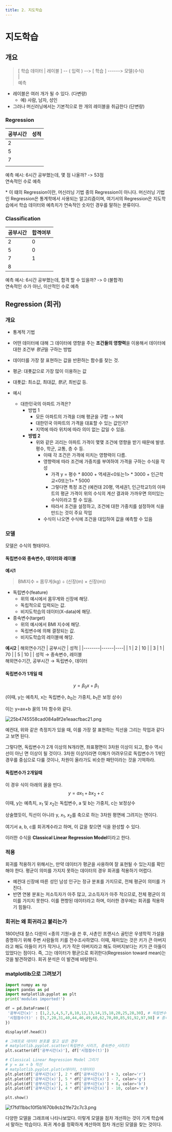 ```yaml
---
title: 2. 지도학습
---
```


# 지도학습

## 개요

> [ 학습 데이터 | 레이블 ] -- ( 입력 ) --> [ 학습 ] ------> 모델(수식)  
>                                           |  
>                                          예측  

- 레이블은 여러 개가 될 수 있다. (다변량)
    - 예) 사람, 남자, 성인
- 그러나 머신러닝에서는 기본적으로 한 개의 레이블을 취급한다 (단변량)

### Regression

| 공부시간 | 성적 |
|------|----|
| 2    |    |
| 5    |    |
| 7    |    |
|      |    |
예측 예시: 6시간 공부했는데, 몇 점 나올까? -> 53점  
연속적인 수로 예측

\* 이 떄의 Regression이란, 머신러닝 기법 중의 Regression이 아니다. 머신러닝 기법인 Regression은 통계학에서 사용되는 알고리즘이며, 여기서의 Regression은 지도학습에서 학습 데이터와 예측치가 연속적인 숫자인 경우를 말하는 분류이다.

### Classification

| 공부시간 | 합격여부 |
|------|------|
| 2    | 0    |
| 5    | 0    |
| 7    | 1    |
| 8    |      |

예측 예시: 6시간 공부했는데, 합격 할 수 있을까? -> 0 (불합격)  
연속적인 수가 아닌, 이산적인 수로 예측

## Regression (회귀)

### 개요

- 통계적 기법
- 어떤 데이터에 대해 그 데이터에 영향을 주는 **조건들의 영향력**을 이용해서 데이터에 대한 조건부 *평균*을 구하는 방법
- 데이터를 가장 잘 표현하는 값을 반환하는 함수를 찾는 것.

- 평균: 대푯값으로 가장 많이 이용하는 값
- 대푯값: 최소값, 최대값, *평균*, 최빈값 등.

- 예시
    - 대한민국의 아파트 가격은?
        - 방법 1
            - 모든 아파트의 가격을 더해 평균을 구함 -> N억
            - 대한민국 아파트의 가격을 대표할 수 있는 값인가?
            - 지역에 따라 위치에 따라 의미 없는 값일 수 있음.
        - **방법 2**
            - 위와 같은 괴리는 아파트 가격이 몇몇 조건에 영향을 받기 때문에 발생. 평수, 학군, 교통, 층 수 등.
                - 이때 각 조건은 가격에 미치는 영향력이 다름.
                - 영향력에 따라 조건에 가중치를 부여하여 가격을 구하는 수식을 작성
                    - 가격 y = 평수 * 8000 + 역세권<0또는1> * 3000 + 인근학교<0또는1> * 5000
                    - 그렇다면 특정 조건 (예컨대 20평, 역세권1, 인근학교1)의 아파트의 평균 가격이 위의 수식의 계산 결과와 가까우면 의미있는 수식이라고 할 수 있음.
                    - 따라서 조건을 설정하고, 조건에 대한 가중치를 설정하여 식을 만드는 것이 주요 작업
                - 수식이 나오면 수식에 조건을 대입하여 값을 예측할 수 있음

### 모델

모델은 수식의 형태이다.

#### 독립변수와 종속변수, 데이터와 레이블

**예시1** 
> BMI지수 = 몸무게(kg) ÷ (신장(m) × 신장(m))

- 독립변수(feature)
    - 위의 예시에서 몸무게와 신장에 해당.
    - 독립적으로 입력되는 값.
    - 비지도학습의 데이터(X-data)에 해당.
- 종속변수(target)
    - 위의 예시에서 BMI 지수에 해당.
    - 독립변수에 의해 결정되는 값.
    - 비지도학습의 레이블에 해당.

**예시2**
| 해외연수기간 | 공부시간 | 성적 |
|--------|------|----|
| 1      | 2    | 10 |
| 3      | 1    | 70 |
| 5      | 10   |    |
성적 → 종속변수, 레이블  
해외연수기간, 공부시간 → 독립변수, 데이터

#### 독립변수가 1개일 때

$$y = \beta_0 x + \beta_1$$

(이때, y는 예측치, x는 독립변수, $b_0$는 가중치, $b_1$은 보정 상수)

이는 y=ax+b 꼴의 1차 함수와 같다.

![25b4745558cad084a8f2e1eaacfbac21.png](Assets/25b4745558cad084a8f2e1eaacfbac21.png)

예컨대, 위와 같은 측정치가 있을 때, 이를 가장 잘 표현하는 직선을 그리는 작업과 같다고 보면 된다.

그렇다면, 독립변수가 2개 이상의 N개라면, 좌표평면이 3차원 이상이 되고, 함수 역시 선이 아닌 면 이상이 될 것이다. 3차원 이상이라면 이해가 어려우므로 독립변수가 1개인 경우를 중심으로 다룰 것이나, 차원이 올라가도 비슷한 패턴이라는 것을 기억하라.

#### 독립변수가 2개일때

이 경우 식이 아래의 꼴을 띤다.
$$y = a x_1 + b x_2 + c$$
이때, y는 예측치, $x_1$ 및 $x_2$는 독립변수, a 및 b는 가중치, c는 보정상수

상술했듯이, 직선이 아니라 y, $x_1$, $x_2$를 축으로 하는 3차원 평면에 그려지는 면이다.

여기서 a, b, c를 회귀계수라고 하며, 이 값을 찾으면 식을 완성할 수 있다.

이러한 수식을 **Classical Linear Regression Model**이라고 한다.

### 적용

회귀를 적용하기 위해서는, 만약 데이터가 평균을 사용하여 잘 표현될 수 있는지를 확인해야 한다. 평균이 의미를 가지지 못하는 데이터의 경우 회귀를 적용하기 어렵다.

- 예컨대 신장에 따른 성인 남성 인구는 정규 분포를 가지므로, 전체 평균이 의미를 가진다.  
- 반면 연봉 분포는 저소득자가 아주 많고, 고소득자가 아주 적으므로, 전체 평균이 의미를 가지지 못한다. 이를 편향된 데이터라고 하며, 이러한 경우에는 회귀를 적용하기 힘들다.

### 회귀는 왜 회귀라고 불리는가

1800년대 찰스 다윈이 <종의 기원>을 쓴 후, 사촌인 프랜시스 골턴은 우생학적 가설을 증명하기 위해 주변 사람들의 키를 전수조사하였다. 이때, 재미있는 것은 키가 큰 아버지라고 해도 아들이 키가 작거나, 키가 작은 아버지라고 해도 아버지보다는 키가 큰 아들이 있었다는 점이다. 즉, 그는 데이터가 평균으로 회귀한다(Regression toward mean)는 것을 발견하였다. 회귀 분석은 이 발견에 바탕한다.

### matplotlib으로 그려보기

```python
import numpy as np
import pandas as pd
import matplotlib.pyplot as plt
print('modules imported!')
```

```python
df = pd.DataFrame({
 '공부시간(x)' : [1,2,3,4,5,7,8,10,12,13,14,15,18,20,25,28,30], # 독립변수. data
 '시험점수(t)' : [5,7,20,31,40,44,46,49,60,62,70,80,85,91,92,97,98] # 종속변수. target
})

display(df.head())

# 그래프로 데이터 분포를 알고 싶은 경우
# matplotlib.pyplot.scatter(독립변수_시리즈, 종속변수_시리즈)
plt.scatter(df['공부시간(x)'], df['시험점수(t)'])

# Classical Linear Regression Model 그리기
# y = ax + b 직선
# matplotlib.pyplot.plot(x데이터, t데이터)
plt.plot(df['공부시간(x)'], 2 * df['공부시간(x)'] + 3, color='r')
plt.plot(df['공부시간(x)'], 5 * df['공부시간(x)'] - 7, color='g')
plt.plot(df['공부시간(x)'], 1 * df['공부시간(x)'] + 8, color='b')
plt.plot(df['공부시간(x)'], 4 * df['공부시간(x)'] - 10, color='m')

plt.show()
```

![f7fd11bbc10f5b1670b9cb21fe72c7c3.png](Assets/f7fd11bbc10f5b1670b9cb21fe72c7c3.png)

다양한 모델을 그래프에 나타나보았다. 이렇게 모델을 점차 개선하는 것이 기계 학습에서 말하는 학습이다. 회귀 계수를 정확하게 계산하여 점차 개선된 모델을 찾는 것이다.

